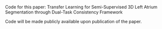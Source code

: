 Code for this paper: Transfer Learning for Semi-Supervised 3D Left Atrium Segmentation through Dual-Task Consistency Framework

Code will be made publicly available upon publication of the paper.
